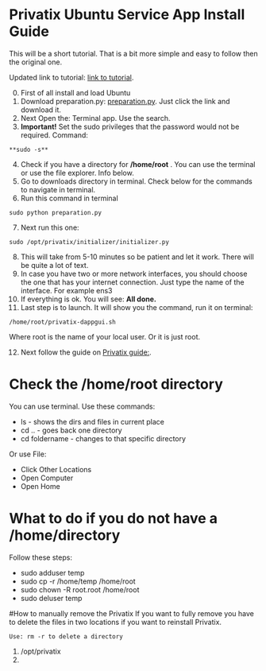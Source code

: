 # Privatix Ubuntu Service App Install Guide

This will be a short tutorial. That is a bit more simple and easy to follow then the original one.

Updated link to tutorial: [link to tutorial](https://privatix.atlassian.net/wiki/spaces/BVP/pages/270794846/1.+Download+and+install+the+application).

0. First of all install and load Ubuntu
1. Download preparation.py:  [preparation.py](https://raw.githubusercontent.com/Privatix/dappctrl/master/tool/initializer/preparation.py). Just click the link and download it.
2. Next Open the: Terminal app. Use the search.
3. **Important!** Set the sudo privileges that the password would not be required. Command:
```
**sudo -s**
```
4. Check if you have a directory for **/home/root** . You can use the terminal or use the file explorer. Info below.
5. Go to downloads directory in terminal. Check below for the commands to navigate in terminal.
6. Run this command in terminal
```
sudo python preparation.py
```
7. Next run this one:
```
sudo /opt/privatix/initializer/initializer.py
```
8. This will take from 5-10 minutes so be patient and let it work. There will be quite a lot of text. 
9. In case you have two or more network interfaces, you should choose the one that has your internet connection. Just type the name of the interface. For example ens3
10. If everything is ok. You will see: **All done.**
11. Last step is to launch. It will show you the command, run it on terminal:
```
/home/root/privatix-dappgui.sh
```
Where root is the name of your local user. Or it is just root.

12. Next follow the guide on [Privatix guide:](https://privatix.atlassian.net/wiki/spaces/BVP/pages/270663818/2.+Create+an+account). 

# Check the **/home/root** directory

You can use terminal. Use these commands:
- ls - shows the dirs and files in current place
- cd .. - goes back one directory
- cd foldername - changes to that specific directory

Or use File:
- Click Other Locations 
- Open Computer
- Open Home

# What to do if you do not have a /home/directory

Follow these steps:
- sudo adduser temp
- sudo cp -r /home/temp /home/root
- sudo chown -R root.root /home/root
- sudo deluser temp

#How to manually remove the Privatix
If you want to fully remove you have to delete the files in two locations if you want to reinstall Privatix.
```
Use: rm -r to delete a directory
```
1. /opt/privatix
2. 

